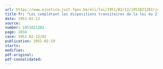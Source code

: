 ```yaml
---
url: https://www.ejustice.just.fgov.be/eli/loi/1951/02/12/1951021202/justel
title-fr: "Loi complétant les dispositions transitoires de la loi du 27 juillet 1934, concernant le statut des sous-officiers"
date: 1951-02-12
source:
number: 1951021202
page: 1034
case: 1951-02-12/02
publication: 1951-02-19
starts:
modifies:
pdf-original:
pdf-consolidated:
---
```


